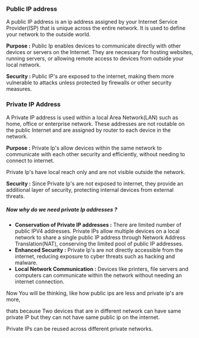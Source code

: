 
### Public IP address 

A public IP address is an ip address assigned by your Internet Service Provider(ISP) that is unique across the entire network. It is used to define your network to the outside world.

**Purpose :** Public Ip enables devices to communicate directly with other devices or servers on the Internet. They are necessary for hosting websites, running servers, or allowing remote access to devices from outside your local network. 

**Security :** Public IP's are exposed to the internet, making them more vulnerable to attacks unless protected by firewalls or other security measures. 

### Private IP Address

A Private IP address is used within a local Area Network(LAN) such as home, office or enterprise network. These addresses are not routable on the public Internet and are assigned by router to each device in the network. 

**Purpose :**  Private Ip's allow devices within the same network to communicate with each other security and efficiently, without needing to connect to internet. 

Private Ip's have local reach only and are not visible outside the network. 

**Security :** Since Private Ip's are not exposed to internet, they provide an additional layer of security, protecting internal devices from external threats. 



##### Now why do we need private Ip addresses ?

* **Conservation of Private IP addresses :** There are limited number of public IPV4 addresses. Private IPs allow multiple devices on a local network to share  a single public IP address through Network Address Translation(NAT), conserving the limited pool of public IP addresses. 
* **Enhanced Security :** Private Ip's are not directly accessible from the internet, reducing exposure to cyber threats such as hacking and malware. 
* **Local Network Communication :** Devices like printers, file servers and computers can communicate within the network without needing an internet connection. 


Now You will be thinking, like how public ips are less and private ip's are more, 

thats because Two devices that are in different network can have same private IP but they can not have same public ip on the internet. 

Private IPs can be reused across different private networks.